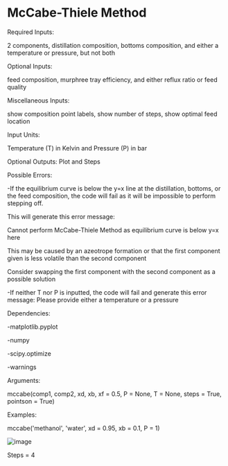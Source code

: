 # McCabe-Thiele Method 

Required Inputs: 

2 components, distillation composition, bottoms composition, and either a temperature or pressure, but not both

Optional Inputs: 

feed composition, murphree tray efficiency, and either reflux ratio or feed quality

Miscellaneous Inputs:

show composition point labels, show number of steps, show optimal feed location

Input Units: 

Temperature (T) in Kelvin and Pressure (P) in bar

Optional Outputs: Plot and Steps

Possible Errors: 

-If the equilibrium curve is below the y=x line at the distillation, bottoms, or the feed composition, the code will fail as it will be impossible to perform stepping off.

This will generate this error message: 

Cannot perform McCabe-Thiele Method as equilibrium curve is below y=x here
  
This may be caused by an azeotrope formation or that the first component given is less volatile than the second component
  
Consider swapping the first component with the second component as a possible solution

-If neither T nor P is inputted, the code will fail and generate this error message: Please provide either a temperature or a pressure

Dependencies:

-matplotlib.pyplot

-numpy

-scipy.optimize

-warnings

Arguments:

mccabe(comp1, comp2, xd, xb, xf = 0.5, P = None, T = None, steps = True, pointson = True)

Examples:

mccabe('methanol', 'water', xd = 0.95, xb = 0.1, P = 1)

![image](https://github.com/Chlvan/mccabepy/assets/112746859/e09f0f86-c7da-4fee-8f37-fdce32e16e18)

Steps = 4
